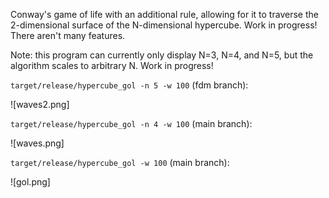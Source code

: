 Conway's game of life with an additional rule, allowing for it to traverse the 2-dimensional surface of the N-dimensional hypercube. Work in progress! There aren't many features.

Note: this program can currently only display N=3, N=4, and N=5, but the algorithm scales to arbitrary N. Work in progress!

`target/release/hypercube_gol -n 5 -w 100` (fdm branch):

![waves2.png]

`target/release/hypercube_gol -n 4 -w 100` (main branch):

![waves.png]

`target/release/hypercube_gol -w 100` (main branch):

![gol.png]

